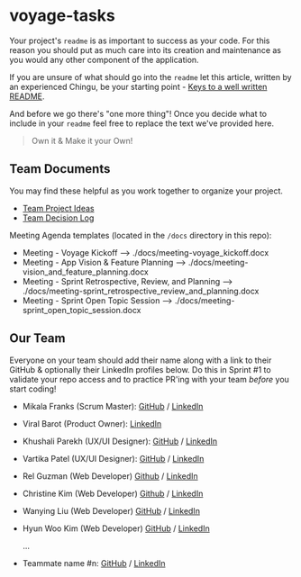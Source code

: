 # voyage-tasks

Your project's `readme` is as important to success as your code. For 
this reason you should put as much care into its creation and maintenance
as you would any other component of the application.

If you are unsure of what should go into the `readme` let this article,
written by an experienced Chingu, be your starting point - 
[Keys to a well written README](https://tinyurl.com/yk3wubft).

And before we go there's "one more thing"! Once you decide what to include
in your `readme` feel free to replace the text we've provided here.

> Own it & Make it your Own!

## Team Documents

You may find these helpful as you work together to organize your project.

- [Team Project Ideas](./docs/team_project_ideas.md)
- [Team Decision Log](./docs/team_decision_log.md)

Meeting Agenda templates (located in the `/docs` directory in this repo):

- Meeting - Voyage Kickoff --> ./docs/meeting-voyage_kickoff.docx
- Meeting - App Vision & Feature Planning --> ./docs/meeting-vision_and_feature_planning.docx
- Meeting - Sprint Retrospective, Review, and Planning --> ./docs/meeting-sprint_retrospective_review_and_planning.docx
- Meeting - Sprint Open Topic Session --> ./docs/meeting-sprint_open_topic_session.docx

## Our Team

Everyone on your team should add their name along with a link to their GitHub
& optionally their LinkedIn profiles below. Do this in Sprint #1 to validate
your repo access and to practice PR'ing with your team *before* you start
coding!

- Mikala Franks (Scrum Master): [GitHub](https://github.com/mikalafranks) / [LinkedIn](https://www.linkedin.com/in/mikala-franks-8b21b52a3/)
- Viral Barot (Product Owner): [LinkedIn](https://www.linkedin.com/in/viral-barot-mba/)
- Khushali Parekh (UX/UI Designer): [GitHub](https://github.com/Khush413) / [LinkedIn](https://www.linkedin.com/in/khushali-parekh/)
- Vartika Patel (UX/UI Designer): [GitHub](https://github.com/vartika99) / [LinkedIn](https://www.linkedin.com/in/vartikapatel/)
- Rel Guzman (Web Developer) [Github](https://github.com/rgap) / [LinkedIn](https://www.linkedin.com/in/relguzman/)
- Christine Kim (Web Developer) [Github](https://github.com/cfkim) / [LinkedIn](https://www.linkedin.com/me?trk=p_mwlite_feed-secondary_nav)
- Wanying Liu (Web Developer) [GitHub](https://github.com/TheClaireLiu) / [LinkedIn](https://www.linkedin.com/in/wanying--liu/)
- Hyun Woo Kim (Web Developer) [GitHub](https://github.com/hynwkm) / [LinkedIn](https://www.linkedin.com/in/hyunwoo-kim/)

  ...
- Teammate name #n: [GitHub](https://github.com/ghaccountname) / [LinkedIn](https://linkedin.com/in/liaccountname)
